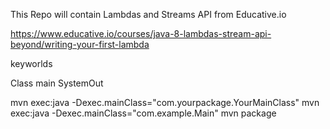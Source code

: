 This Repo will contain Lambdas and Streams API from Educative.io

https://www.educative.io/courses/java-8-lambdas-stream-api-beyond/writing-your-first-lambda

keyworlds

Class
main
SystemOut


mvn exec:java -Dexec.mainClass="com.yourpackage.YourMainClass"
mvn exec:java -Dexec.mainClass="com.example.Main"
mvn package